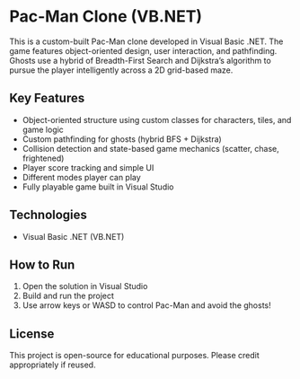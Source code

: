 # Pac-Man Clone (VB.NET)

This is a custom-built Pac-Man clone developed in Visual Basic .NET. The game features object-oriented design, user interaction, and pathfinding. Ghosts use a hybrid of Breadth-First Search and Dijkstra’s algorithm to pursue the player intelligently across a 2D grid-based maze.

## Key Features
- Object-oriented structure using custom classes for characters, tiles, and game logic
- Custom pathfinding for ghosts (hybrid BFS + Dijkstra)
- Collision detection and state-based game mechanics (scatter, chase, frightened)
- Player score tracking and simple UI
- Different modes player can play
- Fully playable game built in Visual Studio

## Technologies
- Visual Basic .NET (VB.NET)
  
## How to Run
1. Open the solution in Visual Studio
2. Build and run the project
3. Use arrow keys or WASD to control Pac-Man and avoid the ghosts!

## License
This project is open-source for educational purposes. Please credit appropriately if reused.
